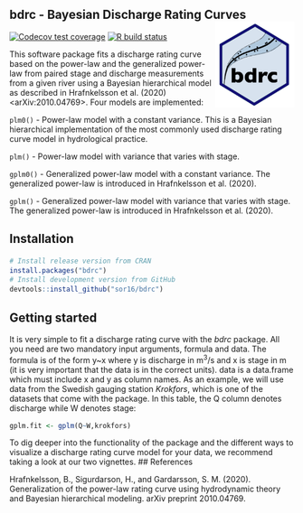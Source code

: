 
<!-- README.md is generated from README.Rmd. Please edit that file -->

## bdrc - Bayesian Discharge Rating Curves <img src="man/figures/logo.png" align="right" alt="" width="140" />

<!-- badges: start -->

[![Codecov test
coverage](https://codecov.io/gh/sor16/bdrc/branch/master/graph/badge.svg)](https://codecov.io/gh/sor16/bdrc?branch=master)
[![R build
status](https://github.com/sor16/bdrc/workflows/R-CMD-check/badge.svg)](https://github.com/sor16/bdrc/actions)
<!-- badges: end -->

This software package fits a discharge rating curve based on the
power-law and the generalized power-law from paired stage and discharge
measurements from a given river using a Bayesian hierarchical model as
described in Hrafnkelsson et al. (2020) &lt;arXiv:2010.04769&gt;. Four
models are implemented:

`plm0()` - Power-law model with a constant variance. This is a Bayesian
hierarchical implementation of the most commonly used discharge rating
curve model in hydrological practice.

`plm()` - Power-law model with variance that varies with stage.

`gplm0()` - Generalized power-law model with a constant variance. The
generalized power-law is introduced in Hrafnkelsson et al. (2020).

`gplm()` - Generalized power-law model with variance that varies with
stage. The generalized power-law is introduced in Hrafnkelsson et
al. (2020).

## Installation

``` r
# Install release version from CRAN
install.packages("bdrc")
# Install development version from GitHub
devtools::install_github("sor16/bdrc")
```

## Getting started

It is very simple to fit a discharge rating curve with the *bdrc*
package. All you need are two mandatory input arguments, formula and
data. The formula is of the form y\~x where y is discharge in
m<sup>3</sup>/s and x is stage in m (it is very important that the data
is in the correct units). data is a data.frame which must include x and
y as column names. As an example, we will use data from the Swedish
gauging station *Krokfors*, which is one of the datasets that come with
the package. In this table, the Q column denotes discharge while W
denotes stage:

``` r
gplm.fit <- gplm(Q~W,krokfors)
```

To dig deeper into the functionality of the package and the different
ways to visualize a discharge rating curve model for your data, we
recommend taking a look at our two vignettes. \#\# References

Hrafnkelsson, B., Sigurdarson, H., and Gardarsson, S. M. (2020).
Generalization of the power-law rating curve using hydrodynamic theory
and Bayesian hierarchical modeling. arXiv preprint 2010.04769.
